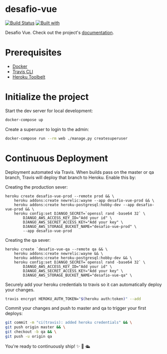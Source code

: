 # desafio-vue

[![Build Status](https://travis-ci.org/hernanramirez/desafio-vue.svg?branch=master)](https://travis-ci.org/hernanramirez/desafio-vue)
[![Built with](https://img.shields.io/badge/Built_with-Cookiecutter_Django_Rest-F7B633.svg)](https://github.com/agconti/cookiecutter-django-rest)

Desafio Vue. Check out the project's [documentation](http://hernanramirez.github.io/desafio-vue/).

# Prerequisites

- [Docker](https://docs.docker.com/docker-for-mac/install/)  
- [Travis CLI](http://blog.travis-ci.com/2013-01-14-new-client/)
- [Heroku Toolbelt](https://toolbelt.heroku.com/)

# Initialize the project

Start the dev server for local development:

```bash
docker-compose up
```

Create a superuser to login to the admin:

```bash
docker-compose run --rm web ./manage.py createsuperuser
```


# Continuous Deployment

Deployment automated via Travis. When builds pass on the master or qa branch, Travis will deploy that branch to Heroku. Enable this by:

Creating the production sever:

```
heroku create desafio-vue-prod --remote prod && \
    heroku addons:create newrelic:wayne --app desafio-vue-prod && \
    heroku addons:create heroku-postgresql:hobby-dev --app desafio-vue-prod && \
    heroku config:set DJANGO_SECRET=`openssl rand -base64 32` \
        DJANGO_AWS_ACCESS_KEY_ID="Add your id" \
        DJANGO_AWS_SECRET_ACCESS_KEY="Add your key" \
        DJANGO_AWS_STORAGE_BUCKET_NAME="desafio-vue-prod" \
        --app desafio-vue-prod
```

Creating the qa sever:

```
heroku create `desafio-vue-qa --remote qa && \
    heroku addons:create newrelic:wayne && \
    heroku addons:create heroku-postgresql:hobby-dev && \
    heroku config:set DJANGO_SECRET=`openssl rand -base64 32` \
        DJANGO_AWS_ACCESS_KEY_ID="Add your id" \
        DJANGO_AWS_SECRET_ACCESS_KEY="Add your key" \
        DJANGO_AWS_STORAGE_BUCKET_NAME="desafio-vue-qa" \
```

Securely add your heroku credentials to travis so it can automatically deploy your changes.

```bash
travis encrypt HEROKU_AUTH_TOKEN="$(heroku auth:token)" --add
```

Commit your changes and push to master and qa to trigger your first deploys:

```bash
git commit -m "ci(travis): added heroku credentials" && \
git push origin master && \
git checkout -b qa && \
git push -u origin qa
```
You're ready to continuously ship! ✨ 💅 🛳

